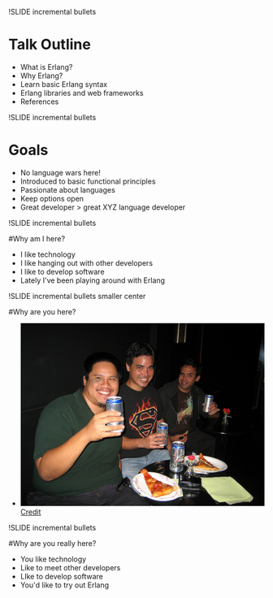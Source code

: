 !SLIDE incremental bullets

# Talk Outline

* What is Erlang?
* Why Erlang?
* Learn basic Erlang syntax
* Erlang libraries and web frameworks
* References

!SLIDE incremental bullets

# Goals

* No language wars here!
* Introduced to basic functional principles
* Passionate about languages
* Keep options open
* Great developer > great XYZ language developer


!SLIDE incremental bullets

#Why am I here?

* I like technology
* I like hanging out with other developers
* I like to develop software
* Lately I've been playing around with Erlang


!SLIDE incremental bullets smaller center

#Why are you here?

* ![beerpizza](beerpizza.jpg) [Credit](http://www.flickr.com/photos/hawyn316/2946197060/sizes/m/in/photostream/)


!SLIDE incremental bullets

#Why are you really here?

* You like technology
* Like to meet other developers
* LIke to develop software
* You'd like to try out Erlang
